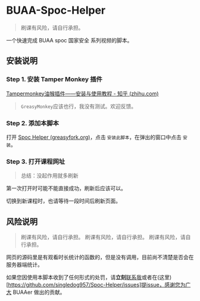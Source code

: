 # BUAA-Spoc-Helper

> 刷课有风险，请自行承担。

一个快速完成 BUAA spoc 国家安全 系列视频的脚本。

## 安装说明

### Step 1. 安装 Tamper Monkey 插件

[Tampermonkey油猴插件——安装与使用教程 - 知乎 (zhihu.com)](https://zhuanlan.zhihu.com/p/128453110)

>`GreasyMonkey`应该也行，我没有测试。欢迎反馈。
### Step 2. 添加本脚本

打开 [Spoc Helper (greasyfork.org)](https://greasyfork.org/zh-CN/scripts/481227-spoc-helper)，点击 `安装此脚本`，在弹出的窗口中点击 `安装`。

### Step 3. 打开课程网址

> 总结：没起作用就多刷新

第一次打开时可能不能直接成功，刷新后应该可以。

切换到新课程时，也请等待一段时间后刷新页面。

## 风险说明

> 刷课有风险，请自行承担。
> 刷课有风险，请自行承担。
> 刷课有风险，请自行承担。

网页的源码里是有观看时长统计的函数的，但是没有调用，目前尚不清楚是否会在服务器端统计。

如果您因使用本脚本收到了任何形式的处罚，请**立刻**[联系我](singledog957@gmail.com)或者在(这里)[https://github.com/singledog957/Spoc-Helper/issues]提issue，感谢您为广大 BUAAer 做出的贡献。
